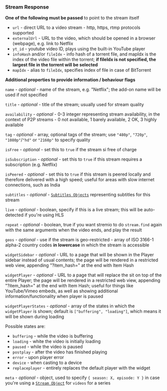 ### Stream Response

**One of the following must be passed** to point to the stream itself

* ``url`` - direct URL to a video stream - http, https, rtmp protocols supported
* ``externalUrl`` - URL to the video, which should be opened in a browser (webpage), e.g. link to Netflix
* ``yt_id`` - youtube video ID, plays using the built-in YouTube player
* ``infoHash`` and/or ``fileIdx`` - info hash of a torrent file, and mapIdx is the index of the video file within the torrent; **if fileIdx is not specified, the largest file in the torrent will be selected**
* ``mapIdx`` - alias to ``fileIdx``, specifies index of file in case of BitTorrent

**Additional properties to provide information / behaviour flags**

``name`` - _optional_ - name of the stream, e.g. "Netflix"; the add-on name will be used if not specified

``title`` - _optional_ - title of the stream; usually used for stream quality

``availability`` - _optional_ - 0-3 integer representing stream availability, in the context of P2P streams - 0 not available, 1 barely available, 2 OK, 3 highly available

``tag`` - _optional_ - array, optional tags of the stream; use ``"480p"``, ``"720p"``, ``"1080p"``/``"hd"`` or ``"2160p"`` to specify quality

``isFree`` - _optional_ - set this to ``true`` if the stream si free of charge

``isSubscription`` - _optional_ - set this to ``true`` if this stream requires a subscription (e.g. Netflix)

``isPeered`` - _optional_ - set this to ``true`` if this stream is peered locally and therefore delivered with a high speed; useful for areas with slow internet connections, such as India

``subtitles`` - _optional_ - [``Subtitles Objects``](../subtitles/subtitles.object.md) representing subtitles for this stream

``live`` - _optional_ - boolean, specify if this is a live stream; this will be auto-detected if you're using HLS

``repeat`` - _optional_ - boolean, true if you want stremio to do ``stream.find`` again with the same arguments when the video ends, and play the result

``geos`` - _optional_ - use if the stream is geo-restricted - array of ISO 3166-1 alpha-2 country codes **in lowercase** in which the stream is accessible

``widgetSidebar`` - _optional_ - URL to a page that will be shown in the Player sidebar instead of usual contents; the page will be rendered in a restricted web view, appending "?item_hash=" at the end with Item Hash

``widgetPlayer`` - _optional_ - URL to a page that will replace the sit on top of the entire Player; the page will be rendered in a restricted web view, appending "?item_hash=" at the end with Item Hash; useful for things like YouTube/Vimeo embeds, as well as showing additional information/functionality when player is paused

``widgetPlayerStates`` - _optional_ - array of the states in which the ``widgetPlayer`` is shown; default is ``["buffering", "loading"]``, which means it will be shown during loading
  
 Possible states are:
  
  * ``buffering`` - while the video is buffering
  * ``loading`` - white the video is initially loading
  * ``paused`` - while the video is paused
  * ``postplay`` - after the video has finished playing
  * ``error`` - upon player error
  * ``device`` - when casting to a device
  * ``replaceplayer`` - entirely replaces the default player with the widget

``meta`` - _optional_ - object, used to specify ``{ season: X, episode: Y }`` in case you're using a [``Stream Object``](/documentation/protocol.md#stream-object) for ``videos`` for a series
